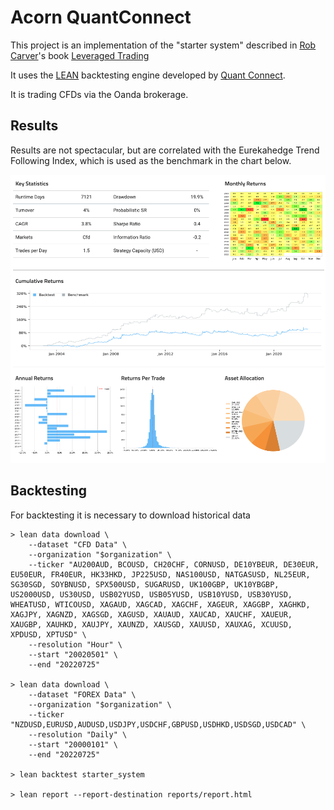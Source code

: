 # Acorn QuantConnect

This project is an implementation of the "starter system" described in [Rob Carver](https://qoppac.blogspot.com/p/about-me.html)'s book [Leveraged Trading](https://www.systematicmoney.org/leveraged-trading)

It uses the [LEAN](https://www.quantconnect.com/docs/v2/lean-cli) backtesting engine developed by [Quant Connect](https://www.quantconnect.com/).

It is trading CFDs via the Oanda brokerage.

## Results

Results are not spectacular, but are correlated with the Eurekahedge Trend Following Index, which is used as the benchmark in the chart below.  

![paas](/static/results.png)

## Backtesting

For backtesting it is necessary to download historical data

```
> lean data download \
    --dataset "CFD Data" \
    --organization "$organization" \
    --ticker "AU200AUD, BCOUSD, CH20CHF, CORNUSD, DE10YBEUR, DE30EUR, EU50EUR, FR40EUR, HK33HKD, JP225USD, NAS100USD, NATGASUSD, NL25EUR, SG30SGD, SOYBNUSD, SPX500USD, SUGARUSD, UK100GBP, UK10YBGBP, US2000USD, US30USD, USB02YUSD, USB05YUSD, USB10YUSD, USB30YUSD, WHEATUSD, WTICOUSD, XAGAUD, XAGCAD, XAGCHF, XAGEUR, XAGGBP, XAGHKD, XAGJPY, XAGNZD, XAGSGD, XAGUSD, XAUAUD, XAUCAD, XAUCHF, XAUEUR, XAUGBP, XAUHKD, XAUJPY, XAUNZD, XAUSGD, XAUUSD, XAUXAG, XCUUSD, XPDUSD, XPTUSD" \
    --resolution "Hour" \
    --start "20020501" \
    --end "20220725"

> lean data download \
    --dataset "FOREX Data" \
    --organization "$organization" \
    --ticker "NZDUSD,EURUSD,AUDUSD,USDJPY,USDCHF,GBPUSD,USDHKD,USDSGD,USDCAD" \
    --resolution "Daily" \
    --start "20000101" \
    --end "20220725"
    
> lean backtest starter_system

> lean report --report-destination reports/report.html
 
```